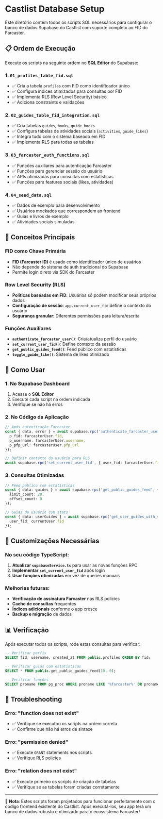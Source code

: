 # Castlist Database Setup

Este diretório contém todos os scripts SQL necessários para configurar o banco de dados Supabase do Castlist com suporte completo ao FID do Farcaster.

## 📋 Ordem de Execução

Execute os scripts na seguinte ordem no **SQL Editor** do Supabase:

### 1. `01_profiles_table_fid.sql`
- ✅ Cria a tabela `profiles` com FID como identificador único
- ✅ Configura índices otimizados para consultas por FID
- ✅ Implementa RLS (Row Level Security) básico
- ✅ Adiciona constraints e validações

### 2. `02_guides_table_fid_integration.sql`
- ✅ Cria tabelas `guides`, `books`, `guide_books`
- ✅ Configura tabelas de atividades sociais (`activities`, `guide_likes`)
- ✅ Integra tudo com o sistema baseado em FID
- ✅ Implementa RLS para todas as tabelas

### 3. `03_farcaster_auth_functions.sql`
- ✅ Funções auxiliares para autenticação Farcaster
- ✅ Funções para gerenciar sessão do usuário
- ✅ APIs otimizadas para consultas com estatísticas
- ✅ Funções para features sociais (likes, atividades)

### 4. `04_seed_data.sql`
- ✅ Dados de exemplo para desenvolvimento
- ✅ Usuários mockados que correspondem ao frontend
- ✅ Guias e livros de exemplo
- ✅ Atividades sociais simuladas

## 🔑 Conceitos Principais

### FID como Chave Primária
- **FID (Farcaster ID)** é usado como identificador único de usuários
- Não depende do sistema de auth tradicional do Supabase
- Permite login direto via SDK do Farcaster

### Row Level Security (RLS)
- **Políticas baseadas em FID**: Usuários só podem modificar seus próprios dados
- **Configuração de sessão**: `app.current_user_fid` define o contexto do usuário
- **Segurança granular**: Diferentes permissões para leitura/escrita

### Funções Auxiliares
- **`authenticate_farcaster_user()`**: Cria/atualiza perfil do usuário
- **`set_current_user_fid()`**: Define contexto da sessão
- **`get_public_guides_feed()`**: Feed público com estatísticas
- **`toggle_guide_like()`**: Sistema de likes otimizado

## 🚀 Como Usar

### 1. No Supabase Dashboard
1. Acesse o **SQL Editor**
2. Execute cada script na ordem indicada
3. Verifique se não há erros

### 2. No Código da Aplicação
```typescript
// Após autenticação Farcaster
const { data, error } = await supabase.rpc('authenticate_farcaster_user', {
  p_fid: farcasterUser.fid,
  p_username: farcasterUser.username,
  p_pfp_url: farcasterUser.pfp_url
});

// Definir contexto do usuário para RLS
await supabase.rpc('set_current_user_fid', { user_fid: farcasterUser.fid });
```

### 3. Consultas Otimizadas
```typescript
// Feed público com estatísticas
const { data: guides } = await supabase.rpc('get_public_guides_feed', {
  limit_count: 20,
  offset_count: 0
});

// Guias do usuário com stats
const { data: userGuides } = await supabase.rpc('get_user_guides_with_stats', {
  user_fid: currentUser.fid
});
```

## 🔧 Customizações Necessárias

### No seu código TypeScript:
1. **Atualizar `supabaseService.ts`** para usar as novas funções RPC
2. **Implementar `set_current_user_fid`** após login
3. **Usar funções otimizadas** em vez de queries manuais

### Melhorias futuras:
- **Verificação de assinatura Farcaster** nas RLS policies
- **Cache de consultas** frequentes
- **Índices adicionais** conforme o app cresce
- **Backup e migração** de dados

## 📊 Verificação

Após executar todos os scripts, rode estas consultas para verificar:

```sql
-- Verificar perfis
SELECT fid, username, created_at FROM public.profiles ORDER BY fid;

-- Verificar guias com estatísticas
SELECT * FROM public.get_public_guides_feed(10, 0);

-- Verificar funções
SELECT proname FROM pg_proc WHERE proname LIKE '%farcaster%' OR proname LIKE '%guide%';
```

## 🐛 Troubleshooting

### Erro: "function does not exist"
- ✅ Verifique se executou os scripts na ordem correta
- ✅ Confirme que não há erros de sintaxe

### Erro: "permission denied"
- ✅ Execute `GRANT` statements nos scripts
- ✅ Verifique RLS policies

### Erro: "relation does not exist"
- ✅ Execute primeiro os scripts de criação de tabelas
- ✅ Verifique se as tabelas foram criadas corretamente

---

**📝 Nota**: Estes scripts foram projetados para funcionar perfeitamente com o código frontend existente do Castlist. Após executá-los, seu app terá um banco de dados robusto e otimizado para o ecossistema Farcaster!
